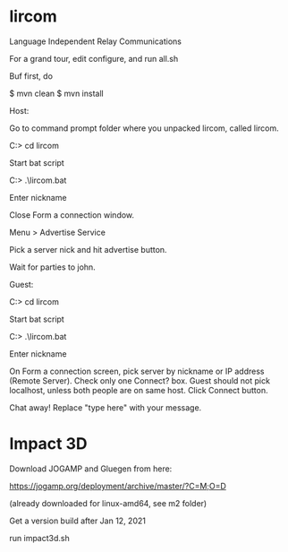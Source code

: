 # lircom
Language Independent Relay Communications

For a grand tour, edit configure, and run all.sh

Buf first, do

$ mvn clean
$ mvn install

Host:

Go to command prompt folder where you unpacked lircom, called lircom.

C:\> cd lircom

Start bat script

C:\> .\lircom.bat

Enter nickname

Close Form a connection window.

Menu > Advertise Service

Pick a server nick and hit advertise button.

Wait for parties to john.

Guest:

C:\> cd lircom

Start bat script

C:\> .\lircom.bat

Enter nickname

On Form a connection screen, pick server by nickname or IP address (Remote Server).  Check only one Connect? box.  Guest should not pick localhost, unless both people are on same host.  Click Connect button.

Chat away!  Replace "type here" with your message.

# Impact 3D

Download JOGAMP and Gluegen from here:

https://jogamp.org/deployment/archive/master/?C=M;O=D

(already downloaded for linux-amd64, see m2 folder)

Get a version build after Jan 12, 2021

run impact3d.sh
